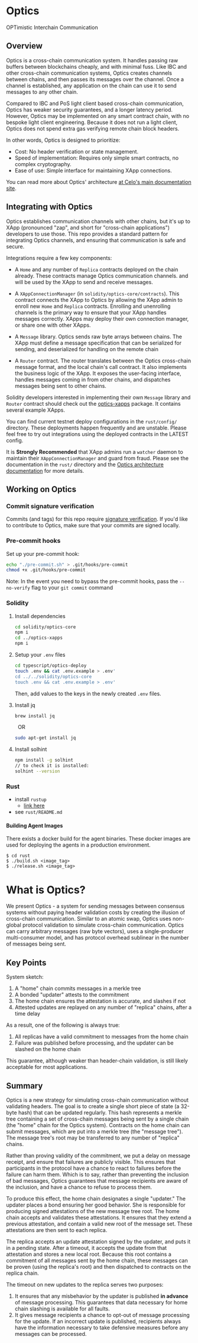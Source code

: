 # Optics

OPTimistic Interchain Communication

## Overview

Optics is a cross-chain communication system. It handles passing raw buffers
between blockchains cheaply, and with minimal fuss. Like IBC and other
cross-chain communication systems, Optics creates channels between chains, and
then passes its messages over the channel. Once a channel is established, any
application on the chain can use it to send messages to any other chain.

Compared to IBC and PoS light client based cross-chain communication, Optics
has weaker security guarantees, and a longer latency period. However, Optics
may be implemented on any smart contract chain, with no bespoke light client
engineering. Because it does not run a light client, Optics does not spend
extra gas verifying remote chain block headers.

In other words, Optics is designed to prioritize:

- Cost: No header verification or state management.
- Speed of implementation: Requires only simple smart contracts, no complex
  cryptography.
- Ease of use: Simple interface for maintaining XApp connections.

You can read more about Optics' architecture [at Celo's main documentation site](https://docs.celo.org/celo-codebase/protocol/optics).

## Integrating with Optics

Optics establishes communication channels with other chains, but it's up to XApp (pronounced "zap", and short for "cross-chain applications")
developers to use those. This repo provides a standard pattern for integrating
Optics channels, and ensuring that communication is safe and secure.

Integrations require a few key components:

- A `Home` and any number of `Replica` contracts deployed on the chain already.
  These contracts manage Optics communication channels. and will be used by the
  XApp to send and receive messages.

- A `XAppConnectionManager` (in `solidity/optics-core/contracts`). This
  contract connects the XApp to Optics by allowing the XApp admin to enroll new
  `Home` and `Replica` contracts. Enrolling and unenrolling channels is the
  primary way to ensure that your XApp handles messages correctly. XApps may
  deploy their own connection manager, or share one with other XApps.

- A `Message` library. Optics sends raw byte arrays between chains. The XApp
  must define a message specification that can be serialized for sending, and
  deserialized for handling on the remote chain

- A `Router` contract. The router translates between the Optics cross-chain
  message format, and the local chain's call contract. It also implements the
  business logic of the XApp. It exposes the user-facing interface, handles
  messages coming in from other chains, and dispatches messages being sent to
  other chains.

Solidity developers interested in implementing their own `Message` library and
`Router` contract should check out the [optics-xapps](https://github.com/celo-org/optics-monorepo/tree/main/solidity/optics-xapps)
package. It contains several example XApps.

You can find current testnet deploy configurations in the `rust/config/`
directory. These deployments happen frequently and are unstable. Please feel
free to try out integrations using the deployed contracts in the LATEST config.

It is **Strongly Recommended** that XApp admins run a `watcher` daemon to
maintain their `XAppConnectionManager` and guard from fraud. Please see the
documentation in the `rust/` directory and the
[Optics architecture documentation](https://docs.celo.org/celo-codebase/protocol/optics)
for more details.

## Working on Optics

### Commit signature verification

Commits (and tags) for this repo require [signature verification](https://docs.github.com/en/github/authenticating-to-github/managing-commit-signature-verification/about-commit-signature-verification). If you'd like to contribute to Optics, make sure that your commits are signed locally.

### Pre-commit hooks

Set up your pre-commit hook:

```bash
echo "./pre-commit.sh" > .git/hooks/pre-commit
chmod +x .git/hooks/pre-commit
```

Note: In the event you need to bypass the pre-commit hooks, pass the
`--no-verify` flag to your `git commit` command

### Solidity

1. Install dependencies

   ```bash
   cd solidity/optics-core
   npm i
   cd ../optics-xapps
   npm i
   ```
   
2. Setup your `.env` files
   ```bash
   cd typescript/optics-deploy
   touch .env && cat .env.example > .env'
   cd ../../solidity/optics-core
   touch .env && cat .env.example > .env'
   ```
   Then, add values to the keys in the newly created `.env` files.

3. Install jq

   ```bash
   brew install jq
   ```

   &nbsp; OR &nbsp;

   ```bash
   sudo apt-get install jq
   ```

4. Install solhint

   ```bash
   npm install -g solhint
   // to check it is installed:
   solhint --version
   ```

### Rust

- install `rustup`
  - [link here](https://rustup.rs/)
- see `rust/README.md`

#### Building Agent Images

There exists a docker build for the agent binaries. These docker images are used for deploying the agents in a production environment. 

```
$ cd rust
$ ./build.sh <image_tag>
$ ./release.sh <image_tag>
```

# What is Optics?

We present Optics - a system for sending messages between consensus systems
without paying header validation costs by creating the illusion of cross-chain
communication. Similar to an atomic swap, Optics uses non-global protocol
validation to simulate cross-chain communication. Optics can carry arbitrary
messages (raw byte vectors), uses a single-producer multi-consumer model, and
has protocol overhead sublinear in the number of messages being sent.

## Key Points

System sketch:

1. A "home" chain commits messages in a merkle tree
2. A bonded "updater" attests to the commitment
3. The home chain ensures the attestation is accurate, and slashes if not
4. Attested updates are replayed on any number of "replica" chains, after a
   time delay

As a result, one of the following is always true:

1. All replicas have a valid commitment to messages from the home chain
2. Failure was published before processing, and the updater can be slashed on
   the home chain

This guarantee, although weaker than header-chain validation, is still likely
acceptable for most applications.

## Summary

Optics is a new strategy for simulating cross-chain communication without
validating headers. The goal is to create a single short piece of state (a
32-byte hash) that can be updated regularly. This hash represents a merkle tree
containing a set of cross-chain messages being sent by a single chain (the
"home" chain for the Optics system). Contracts on the home chain can submit
messages, which are put into a merkle tree (the "message tree"). The message
tree's root may be transferred to any number of "replica" chains.

Rather than proving validity of the commitment, we put a delay on message
receipt, and ensure that failures are publicly visible. This ensures that
participants in the protocol have a chance to react to failures before the
failure can harm them. Which is to say, rather than preventing the inclusion of
bad messages, Optics guarantees that message recipients are aware of the
inclusion, and have a chance to refuse to process them.

To produce this effect, the home chain designates a single "updater." The
updater places a bond ensuring her good behavior. She is responsible for
producing signed attestations of the new message tree root. The home chain
accepts and validates these attestations. It ensures that they extend a
previous attestation, and contain a valid new root of the message set. These
attestations are then sent to each replica.

The replica accepts an update attestation signed by the updater, and puts it in
a pending state. After a timeout, it accepts the update from that attestation
and stores a new local root. Because this root contains a commitment of all
messages sent by the home chain, these messages can be proven (using the
replica's root) and then dispatched to contracts on the replica chain.

The timeout on new updates to the replica serves two purposes:

1. It ensures that any misbehavior by the updater is published **in advance**
   of message processing. This guarantees that data necessary for home chain
   slashing is available for all faults.
2. It gives message recipients a chance to opt-out of message processing for
   the update. If an incorrect update is published, recipients always have the
   information necessary to take defensive measures before any messages can be
   processed.
